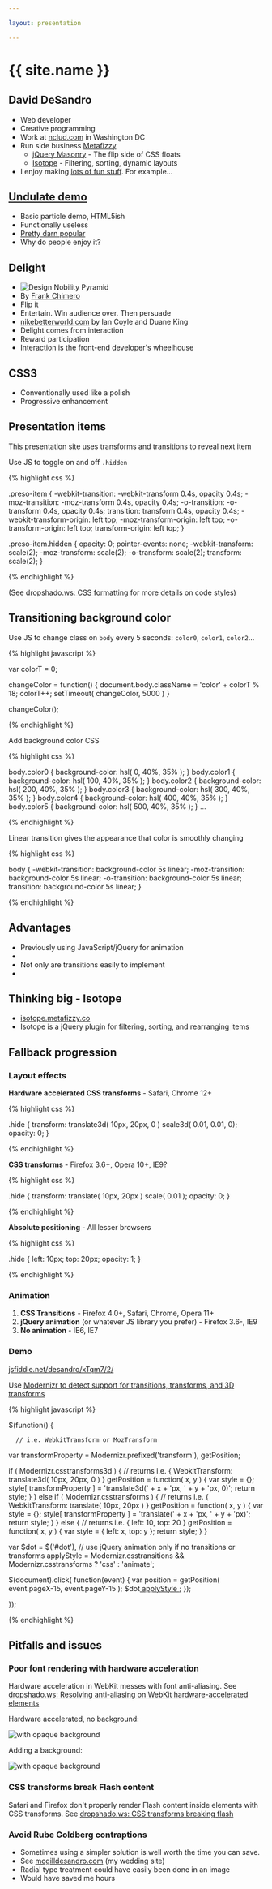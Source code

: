 ```yaml
---

layout: presentation

---
```



# {{ site.name }}

<!-- * (Table of contents)
{:toc} -->

## David DeSandro

+ Web developer
+ Creative programming
+ Work at [nclud.com](http://nclud.com) in Washington DC
+ Run side business [Metafizzy](http://metafizzy.co)
  - [jQuery Masonry](http://masonry.desandro.com) - The flip side of CSS floats
  - [Isotope](http://isotope.metafizzy.co) - Filtering, sorting, dynamic layouts
+ I enjoy making [lots of fun stuff](http://github.com/desandro). For example... 

## [Undulate demo](http://desandro.com/articles/undulate/)

+ Basic particle demo, HTML5ish
+ Functionally useless
+ [Pretty darn popular](https://twitter.com/#!/desandro/status/76691983502028800)
+ Why do people enjoy it?

## Delight

+ ![Design Nobility Pyramid](http://i.imgur.com/pMseY.jpg)
+ By [Frank Chimero](http://frankchimero.com)
+ Flip it
+ Entertain. Win audience over. Then persuade
+ [nikebetterworld.com](http://nikebetterworld.com/) by Ian Coyle and Duane King
+ Delight comes from interaction
+ Reward participation
+ Interaction is the front-end developer's wheelhouse

## CSS3

+ Conventionally used like a polish
+ Progressive enhancement

## Presentation items

This presentation site uses transforms and transitions to reveal next item

Use JS to toggle on and off `.hidden`

{% highlight css %}

.preso-item {
  -webkit-transition: -webkit-transform 0.4s, opacity 0.4s;
     -moz-transition:    -moz-transform 0.4s, opacity 0.4s;
       -o-transition:      -o-transform 0.4s, opacity 0.4s;
          transition:         transform 0.4s, opacity 0.4s;
  -webkit-transform-origin: left top;
     -moz-transform-origin: left top;
       -o-transform-origin: left top;
          transform-origin: left top;
}

.preso-item.hidden {
  opacity: 0;
  pointer-events: none;
  -webkit-transform: scale(2);
     -moz-transform: scale(2);
       -o-transform: scale(2);
          transform: scale(2);
}

{% endhighlight %}

(See [dropshado.ws: CSS formatting](http://dropshado.ws/post/2054719546/css-formatting) for more details on code styles)

## Transitioning background color

Use JS to change class on `body` every 5 seconds: `color0`, `color1`, `color2`...

{% highlight javascript %}

var colorT = 0;

changeColor = function() {
  document.body.className = 'color' + colorT % 18;
  colorT++;
  setTimeout( changeColor, 5000 )
}

changeColor();

{% endhighlight %}

Add background color CSS

{% highlight css %}

body.color0  { background-color: hsl(    0, 40%, 35% ); }
body.color1  { background-color: hsl(  100, 40%, 35% ); }
body.color2  { background-color: hsl(  200, 40%, 35% ); }
body.color3  { background-color: hsl(  300, 40%, 35% ); }
body.color4  { background-color: hsl(  400, 40%, 35% ); }
body.color5  { background-color: hsl(  500, 40%, 35% ); }
...

{% endhighlight %}

Linear transition gives the appearance that color is smoothly changing

{% highlight css %}

body {
  -webkit-transition: background-color 5s linear;
     -moz-transition: background-color 5s linear;
       -o-transition: background-color 5s linear;
          transition: background-color 5s linear;
}

{% endhighlight %}

## Advantages

+ Previously using JavaScript/jQuery for animation
+ 
+ Not only are transitions easily to implement
+ 



## Thinking big - Isotope

+ [isotope.metafizzy.co](http://isotope.metafizzy.co)
+ Isotope is a jQuery plugin for filtering, sorting, and rearranging items



## Fallback progression

### Layout effects

**Hardware accelerated CSS transforms** - Safari, Chrome 12+

{% highlight css %}

.hide {
  transform: translate3d( 10px, 20px, 0 ) scale3d( 0.01, 0.01, 0);
  opacity: 0;
}

{% endhighlight %}

**CSS transforms** - Firefox 3.6+, Opera 10+, IE9?

{% highlight css %}

.hide {
  transform: translate( 10px, 20px ) scale( 0.01 );
  opacity: 0;
}

{% endhighlight %}

**Absolute positioning** - All lesser browsers

{% highlight css %}

.hide {
  left: 10px;
  top: 20px;
  opacity: 1;
}

{% endhighlight %}

### Animation

1. **CSS Transitions** - Firefox 4.0+, Safari, Chrome, Opera 11+
2. **jQuery animation** (or whatever JS library you prefer) - Firefox 3.6-, IE9
3. **No animation** - IE6, IE7

### Demo

[jsfiddle.net/desandro/xTqm7/2/](http://jsfiddle.net/desandro/xTqm7/2/)

Use [Modernizr to detect support for transitions, transforms, and 3D transforms](http://www.modernizr.com/download/#-csstransforms-csstransforms3d-csstransitions-cssclasses-prefixed-teststyles-testprop-testallprops-prefixes-domprefixes)

{% highlight javascript %}

$(function() {

      // i.e. WebkitTransform or MozTransform
  var transformProperty = Modernizr.prefixed('transform'),
      getPosition;
  
  if ( Modernizr.csstransforms3d ) {
    // returns i.e. { WebkitTransform: translate3d( 10px, 20px, 0 ) }
    getPosition = function( x, y ) {
      var style = {};
      style[ transformProperty ] = 'translate3d(' + x + 'px, ' + y + 'px, 0)';
      return style;
    }
  }
  else if ( Modernizr.csstransforms ) {
    // returns i.e. { WebkitTransform: translate( 10px, 20px ) }
    getPosition = function( x, y ) {
      var style = {};
      style[ transformProperty ] = 'translate(' + x + 'px, ' + y + 'px)';
      return style;
    }
  }
  else {
    // returns i.e. { left: 10, top: 20 }
    getPosition = function( x, y ) {
      var style = {
        left: x,
        top: y
      };
      return style;
    }
  }

  var $dot = $('#dot'),
      // use jQuery animation only if no transitions or transforms
      applyStyle = Modernizr.csstransitions && Modernizr.csstransforms  ? 'css' : 'animate';

  $(document).click( function(event) {
    var position = getPosition( event.pageX-15, event.pageY-15 );
    $dot[ applyStyle ]( position );
  });

});

{% endhighlight %}


## Pitfalls and issues

### Poor font rendering with hardware acceleration

Hardware acceleration in WebKit messes with font anti-aliasing. See [dropshado.ws: Resolving anti-aliasing on WebKit hardware-accelerated elements](http://dropshado.ws/post/6142339613/resolving-anti-aliasing-on-webkit-hardware-accelerated)

Hardware accelerated, no background:

![with opaque background](http://i.imgur.com/eVlrJ.png)

Adding a background:

![with opaque background](http://i.imgur.com/WrJfz.png)

### CSS transforms break Flash content

Safari and Firefox don't properly render Flash content inside elements with CSS transforms. See [dropshado.ws: CSS transforms breaking flash](http://dropshado.ws/post/4085720152/css-transforms-breaking-flash)

### Avoid Rube Goldberg contraptions

+ Sometimes using a simpler solution is well worth the time you can save.
+ See [mcgilldesandro.com](http://mcgilldesandro.com/) (my wedding site)
+ Radial type treatment could have easily been done in an image
+ Would have saved me hours


